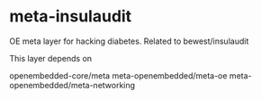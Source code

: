 meta-insulaudit
===============

OE meta layer for hacking diabetes. Related to bewest/insulaudit

This layer depends on

 openembedded-core/meta
 meta-openembedded/meta-oe
 meta-openembedded/meta-networking
